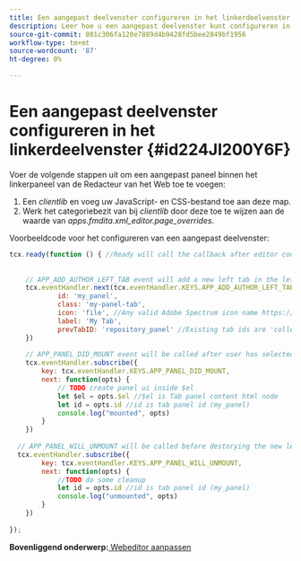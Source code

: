```yaml
---
title: Een aangepast deelvenster configureren in het linkerdeelvenster
description: Leer hoe u een aangepast deelvenster kunt configureren in het linkerdeelvenster
source-git-commit: 801c306fa120e7889d4b9428fd5bee2849bf1956
workflow-type: tm+mt
source-wordcount: '87'
ht-degree: 0%

---
```



# Een aangepast deelvenster configureren in het linkerdeelvenster {#id224JI200Y6F}

Voer de volgende stappen uit om een aangepast paneel binnen het linkerpaneel van de Redacteur van het Web toe te voegen:

1. Een *clientlib* en voeg uw JavaScript- en CSS-bestand toe aan deze map.
1. Werk het categoriebezit van bij *clientlib* door deze toe te wijzen aan de waarde van *apps.fmdita.xml\_editor.page\_overrides*.

Voorbeeldcode voor het configureren van een aangepast deelvenster:

```JavaScript
tcx.ready(function () { //Ready will call the callback after editor code is set for events and global variable excess
 
 
    // APP_ADD_AUTHOR_LEFT_TAB event will add a new left tab in the left panel, user can show hide it using editor settings
    tcx.eventHandler.next(tcx.eventHandler.KEYS.APP_ADD_AUTHOR_LEFT_TAB, {
            id: 'my_panel',
            class: 'my-panel-tab',
            icon: 'file', //Any valid Adobe Spectrum icon name https://spectrum.adobe.com/page/icons/
            label: 'My Tab',
            prevTabID: 'repository_panel' //Existing tab ids are 'collection_panel', 'repository_panel', 'map_panel', 'outline_panel', 'conref_panel', 'glossary_panel', 'condition_panel', 'subject_scheme_panel', 'snippet_panel', 'template_panel', 'search_panel'
    })
 
    // APP_PANEL_DID_MOUNT event will be called after user has selected the panel and panel is rendered in the DOM
    tcx.eventHandler.subscribe({
        key: tcx.eventHandler.KEYS.APP_PANEL_DID_MOUNT,
        next: function(opts) {
            // TODO create panel ui inside $el
            let $el = opts.$el //$el is Tab panel content html node
            let id = opts.id //id is tab panel id (my_panel)
            console.log("mounted", opts)
        }
    })
 
  // APP_PANEL_WILL_UNMOUNT will be called before destorying the new left panel
  tcx.eventHandler.subscribe({
        key: tcx.eventHandler.KEYS.APP_PANEL_WILL_UNMOUNT,
        next: function(opts) {
            //TODO do some cleanup
            let id = opts.id //id is tab panel id (my_panel)
            console.log("unmounted", opts)
        }
    })
 
});
```

**Bovenliggend onderwerp:**[ Webeditor aanpassen](conf-web-editor.md)

